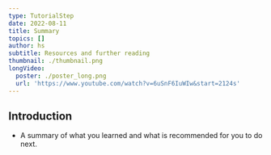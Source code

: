 ```yaml
---
type: TutorialStep
date: 2022-08-11
title: Summary
topics: []
author: hs
subtitle: Resources and further reading
thumbnail: ./thumbnail.png
longVideo:
  poster: ./poster_long.png
  url: 'https://www.youtube.com/watch?v=6uSnF6IuWIw&start=2124s'
---
```


## Introduction

* A summary of what you learned and what is recommended for you to do next.
